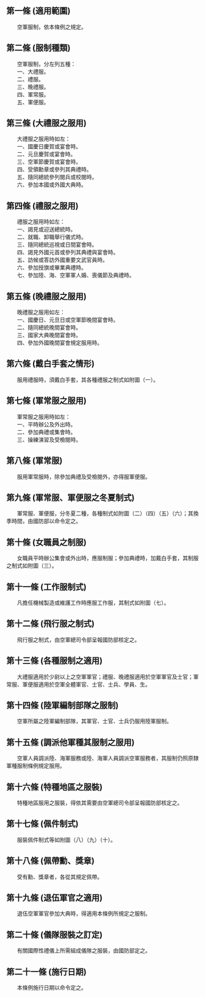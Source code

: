 第一條 (適用範圍)
-----------------
　　空軍服制，依本條例之規定。  


第二條 (服制種類)
-----------------
　　空軍服制，分左列五種：  
　　一、大禮服。  
　　二、禮服。  
　　三、晚禮服。  
　　四、軍常服。  
　　五、軍便服。  


第三條 (大禮服之服用)
---------------------
　　大禮服之服用時如左：  
　　一、國慶日慶賀或宴會時。  
　　二、元旦慶賀或宴會時。  
　　三、空軍節慶賀或宴會時。  
　　四、受領勳章或參列其典禮時。  
　　五、隨同總統參列閱兵或校閱時。  
　　六、參加本國或外國大典時。  


第四條 (禮服之服用)
-------------------
　　禮服之服用時如左：  
　　一、謁見或迎送總統時。  
　　二、就職、卸職舉行儀式時。  
　　三、隨同總統巡視或日間宴會時。  
　　四、謁見外國元首或參列其典禮與宴會時。  
　　五、訪候或答訪外國重要文武官員時。  
　　六、參加授旗或畢業典禮時。  
　　七、參加陸、海、空軍軍人婚、喪儀節及典禮時。  


第五條 (晚禮服之服用)
---------------------
　　晚禮服之服用如左：  
　　一、國慶日、元旦日或空軍節晚間宴會時。  
　　二、隨同總統晚間宴會時。  
　　三、國家大典晚間宴會時。  
　　四、參加外國晚間宴會規定服用時。  


第六條 (戴白手套之情形)
-----------------------
　　服用禮服時，須戴白手套，其各種禮服之制式如附圖（一）。  


第七條 (軍常服之服用)
---------------------
　　軍常服之服用時如左：  
　　一、平時辦公及外出時。  
　　二、參加典禮或集會時。  
　　三、操練演習及受檢閱時。  


第八條 (軍常服)
---------------
　　服用軍常服時，除參加典禮及受檢閱外，亦得服軍便服。  


第九條 (軍常服、軍便服之冬夏制式)
---------------------------------
　　軍常服、軍便服，分冬夏二種，各種制式如附圖（二）（四）（五）（六）；其換季時間，由國防部以命令定之。  


第十條 (女職員之制服)
---------------------
　　女職員平時辦公集會或外出時，應服制服；參加典禮時，加戴白手套，其制服之制式如附圖（三）。  


第十一條 (工作服制式)
---------------------
　　凡擔任機械製造或維護工作時應服工作服，其制式如附圖（七）。  


第十二條 (飛行服之制式)
-----------------------
　　飛行服之制式，由空軍總司令部呈報國防部核定之。  


第十三條 (各種服制之適用)
-------------------------
　　大禮服適用於少尉以上之空軍軍官；禮服、晚禮服適用於空軍軍官及士官；軍常服、軍便服適用於空軍全體軍官、士官、士兵、學員、生。  


第十四條 (陸軍編制部隊之服制)
-----------------------------
　　空軍所屬之陸軍編制部隊，其軍官、士官、士兵仍服用陸軍服制。  


第十五條 (調派他軍種其服制之服用)
---------------------------------
　　空軍人員調派陸、海軍服務或陸、海軍人員調派空軍服務者，其服制仍照原隸軍種服制條例規定服用。  


第十六條 (特種地區之服裝)
-------------------------
　　特種地區服用之服裝，得依其需要由空軍總司令部呈報國防部核定之。  


第十七條 (佩件制式)
-------------------
　　服裝佩件制式等如附圖（八）（九）（十）。  


第十八條 (佩帶勳、獎章)
-----------------------
　　受有勳、獎章者，各從其規定佩帶。  


第十九條 (退伍軍官之適用)
-------------------------
　　退伍空軍軍官參加大典時，得適用本條例所規定之服制。  


第二十條 (儀隊服裝之訂定)
-------------------------
　　有關國際性禮儀上所需組成儀隊之服裝，由國防部定之。  


第二十一條 (施行日期)
---------------------
　　本條例施行日期以命令定之。